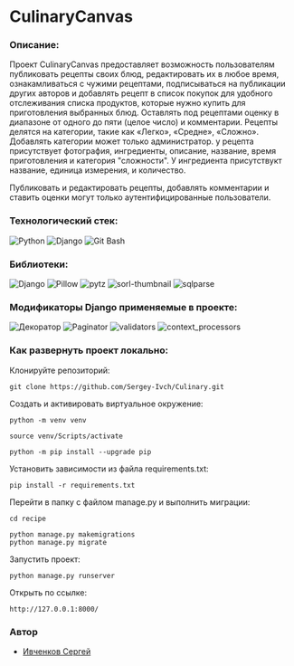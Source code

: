 # CulinaryCanvas
### Описание:
Проект CulinaryCanvas предоставляет возможность пользователям публиковать рецепты своих блюд, редактировать их в любое время, ознакамливаться с чужими рецептами,
подписываться на публикации других авторов и добавлять рецепт в список покупок для удобного отслеживания списка продуктов, которые нужно купить для приготовления выбранных блюд.
Оставлять под рецептами оценку в диапазоне от одного до пяти (целое число) и комментарии.
Рецепты делятся на категории, такие как «Легко», «Средне», «Сложно». Добавлять категории может только администратор.
у рецепта присутствует фотография, ингредиенты, описание, название, время приготовления и категория "сложности".
У ингредиента присутствукт название, единица измерения, и количество.

Публиковать и редактировать рецепты, добавлять комментарии и ставить оценки могут только аутентифицированные пользователи.


### Технологический стек:
![Python](https://img.shields.io/badge/Python-3.7-green) ![Django](https://img.shields.io/badge/Django-2.2.19-green) ![Git Bash](https://img.shields.io/badge/Git_Bash-2.40.0-green)


### Библиотеки:
![Django](https://img.shields.io/badge/Django-2.2.19-green) ![Pillow](https://img.shields.io/badge/Pillow-9.5.0-green)
![pytz](https://img.shields.io/badge/pytz-2025.1-green) ![sorl-thumbnail](https://img.shields.io/badge/sorl--thumbnail-12.9.0-green)
![sqlparse](https://img.shields.io/badge/sqlparse-0.4.4-green)



### Модификаторы Django применяемые в проекте:
![Декоратор](https://img.shields.io/badge/@login_required-gray) ![Paginator](https://img.shields.io/badge/Paginator-gray)
![validators](https://img.shields.io/badge/validators-gray) ![context_processors](https://img.shields.io/badge/context_processors-gray)


### Как развернуть проект локально:

Клонируйте репозиторий:

```
git clone https://github.com/Sergey-Ivch/Culinary.git
```

Cоздать и активировать виртуальное окружение:

```
python -m venv venv
```

```
source venv/Scripts/activate
```

```
python -m pip install --upgrade pip
```

Установить зависимости из файла requirements.txt:

```
pip install -r requirements.txt
```

Перейти в папку с файлом manage.py и выполнить миграции:

```
cd recipe
```

```
python manage.py makemigrations
python manage.py migrate
```

Запустить проект:
```
python manage.py runserver
```

Открыть по ссылке:
```
http://127.0.0.1:8000/
```


### Автор
- [Ивченков Сергей](https://github.com/Sergey-Ivch)
